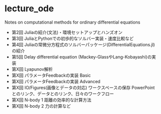# lecture_ode
Notes on computational methods for ordinary differential equations

- 第2回 Juliaの紹介(文法)・環境セットアップとハンズオン
- 第3回 JuliaとPythonでの初歩的なソルバー実装・速度比較など
- 第4回 Juliaの常微分方程式のソルバーパッケージ(DifferentialEquations.jl)の紹介
- 第5回 Delay differential equation (Mackey-GlassやLang-Kobayashi)の実装
- 第X回 Lyapunov解析
- 第X回 パラメータFeedbackの実装 Basic
- 第X回 パラメータFeedbackの実装 Advanced
- 第X回 IO/Figures(画像とデータの対応) ワークスペースの保存
       PowerPointとのリンク、データとのリンク、日々のワークフロー
- 第X回 N-body 1 距離の効率的な計算方法
- 第X回 N-body 2 力の計算など

